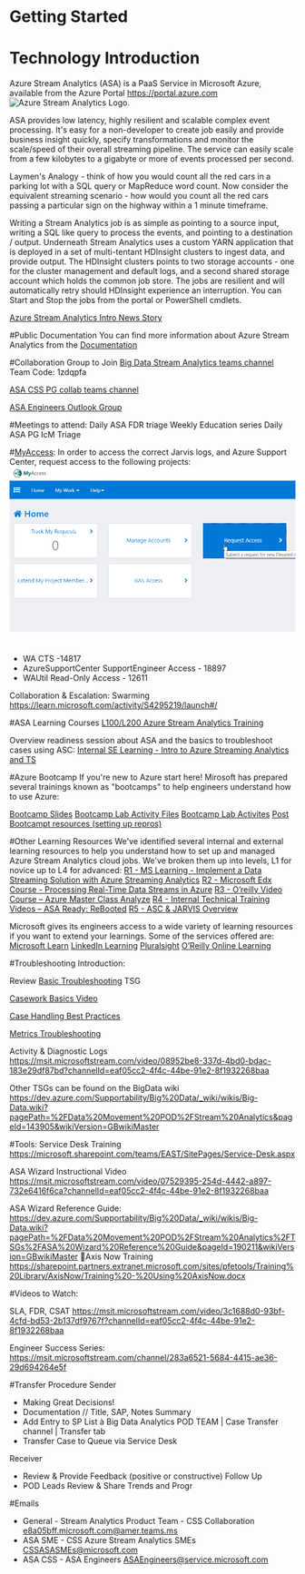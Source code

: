 # Getting Started


# **Technology Introduction**

Azure Stream Analytics (ASA) is a PaaS Service in Microsoft Azure, available from the Azure Portal https://portal.azure.com
![Azure Stream Analytics Logo](https://docs.microsoft.com/en-us/azure/stream-analytics/media/stream-analytics-introduction/stream-analytics-intro-pipeline.png).

ASA provides low latency, highly resilient and scalable complex event processing. It's easy for a non-developer to create job easily and provide business insight quickly, specify transformations and monitor the scale/speed of their overall streaming pipeline. The service can easily scale from a few kilobytes to a gigabyte or more of events processed per second.

Laymen's Analogy - think of how you would count all the red cars in a parking lot with a SQL query or MapReduce word count. Now consider the equivalent streaming scenario - how would you count all the red cars passing a particular sign on the highway within a 1 minute timeframe.

Writing a Stream Analytics job is as simple as pointing to a source input, writing a SQL like query to process the events, and pointing to a destination / output. Underneath Stream Analytics uses a custom YARN application that is deployed in a set of multi-tentant HDInsight clusters to ingest data, and provide output. The HDInsight clusters points to two storage accounts - one for the cluster management and default logs, and a second shared storage account which holds the common job store. The jobs are resilient and will automatically retry should HDInsight experience an interruption. You can Start and Stop the jobs from the portal or PowerShell cmdlets.

[Azure Stream Analytics Intro News Story](https://microsoft.sharepoint.com/teams/bidpwiki/Pages1/Azure%20Stream%20Analytics%20Intro%20News%20Story.aspx)

#Public Documentation
You can find more information about Azure Stream Analytics from the [Documentation](https://docs.microsoft.com/en-us/azure/stream-analytics/)

#Collaboration Group to Join
[Big Data Stream Analytics teams channel](https://teams.microsoft.com/l/channel/19%3aed61c2064c6941d2988493b7cdce55d7%40thread.skype/z%2520-%2520Stream%2520Analytics?groupId=d6c5d9c8-f14e-4cb6-a79a-1874c3b84cb6&tenantId=72f988bf-86f1-41af-91ab-2d7cd011db47)
Team Code: 1zdqpfa

[ASA CSS PG collab teams channel](https://teams.microsoft.com/l/team/19%3aaa42f7f4a4bd4daf88581ddc76faf624%40thread.skype/conversations?groupId=f4ae42e4-0a6c-44b7-8865-20266713a849&tenantId=72f988bf-86f1-41af-91ab-2d7cd011db47)


[ASA Engineers Outlook Group](https://outlook-sdf.office.com/owa/ASAEngineers@service.microsoft.com/groupsubscription.ashx?action=join&source=Outlook&guid=e58c0254-744d-404e-87c7-5cdc7aba458a)



#Meetings to attend:
Daily ASA FDR triage
Weekly Education series
Daily ASA PG IcM Triage

#[MyAccess](https://myaccess/identityiq/home.jsf):
In order to access the correct Jarvis logs, and Azure Support Center, request access to the following projects:
![myAccess.png](/.attachments/myAccess-b87156c8-689c-4fef-99e9-5d4fa98fc70e.png)

- WA CTS -14817
- AzureSupportCenter SupportEngineer Access - 18897
- WAUtil Read-Only Access - 12611
         
Collaboration & Escalation: Swarming https://learn.microsoft.com/activity/S4295219/launch#/

#ASA Learning Courses
[L100/L200 Azure Stream Analytics Training](https://hcm41.sapsf.com/sf/learning?destUrl=https%3a%2f%2fmicrosoftlmsap2%2elms%2esapsf%2ecom%2flearning%2fuser%2fdeeplink%5fredirect%2ejsp%3flinkId%3dPROGRAM%5fDETAILS%26programID%3dAzure%2bBackup%26fromSF%3dY&company=microsofAP2)

Overview readiness session about ASA and the basics to troubleshoot cases using ASC:
[Internal SE Learning - Intro to Azure Streaming Analytics and TS](https://microsoft.sharepoint.com/:v:/t/BigDataAnalyticsPOD/ERhPMiCNRp1EkdW8TObvYToB7EOnNCsT8BDmiSMwRHDxLg?e=bjM46x)


#Azure Bootcamp
If you're new to Azure start here! Mirosoft has prepared several trainings known as "bootcamps" to help engineers understand how to use Azure:

[Bootcamp Slides](http://aka.ms/bootcamp/slides)
[Bootcamp Lab Activity Files](http://aka.ms/bootcamp/labcode)
[Bootcamp Lab Activites](http://aka.ms/bootcamp/labmanual)
[Post Bootcampt resources (setting up repros)](https://nam06.safelinks.protection.outlook.com/?url=https%3A%2F%2Fmicrosoft.sharepoint.com%2Fteams%2FWAG%2FBootcamp%2FHOLLatestPresentations%2FForms%2FAllItems.aspx%3Fviewpath%3D%252Fteams%252FWAG%252FBootcamp%252FHOLLatestPresentations%252FForms%252FAllItems%252Easpx%26id%3D%252Fteams%252FWAG%252FBootcamp%252FHOLLatestPresentations%252FAfter%2520Boot%2520Camp&data=02%7C01%7CTiffany.Fischer%40microsoft.com%7Cbae3f8762bc6446c5f0908d76a01ec81%7C72f988bf86f141af91ab2d7cd011db47%7C1%7C0%7C637094428800157602&sdata=Bi2Y4IPXt3m5HqsgiTTDR8uAb7Xjyrfgc%2BfvPb3kRuk%3D&reserved=0) 

#Other Learning Resources
We've identified several internal and external learning resources to help you understand how to set up and managed Azure Stream Analytics cloud jobs. We've broken them up into levels, L1 for novice up to L4 for advanced:
[R1 - MS Learning - Implement a Data Streaming Solution with Azure Streaming Analytics](https://docs.microsoft.com/en-us/learn/paths/implement-data-streaming-with-asa/)
[R2 - Microsoft Edx Course - Processing Real-Time Data Streams in Azure](https://courses.edx.org/courses/course-v1:Microsoft+DAT223.2x+3T2019/course/)
[R3 - O’reilly Video Course – Azure Master Class Analyze](https://learning.oreilly.com/videos/azure-masterclass-analyze/9781789340327/9781789340327-video2_1)
[R4 - Internal Technical Training Videos – ASA Ready: ReBooted](https://msit.microsoftstream.com/channel/eaf05cc2-4f4c-44be-91e2-8f1932268baa)
[R5 - ASC & JARVIS Overview](https://msit.microsoftstream.com/video/52cea3ff-0400-a521-4279-f1ead6a5f722) 

Microsoft gives its engineers access to a wide variety of learning resources if you want to extend your learnings. Some of the services offered are:
[Microsoft Learn](https://nam06.safelinks.protection.outlook.com/?url=http%3A%2F%2Fmicrosoft.com%2Flearn&data=02%7C01%7CTiffany.Fischer%40microsoft.com%7Cbae3f8762bc6446c5f0908d76a01ec81%7C72f988bf86f141af91ab2d7cd011db47%7C1%7C0%7C637094428800167596&sdata=fYaj%2FKvixqfbxQlOrMnqkRaWp%2F0ZEKhEAWckksxSwSk%3D&reserved=0)
[LinkedIn Learning](https://nam06.safelinks.protection.outlook.com/?url=http%3A%2F%2Flynda.com%2F&data=02%7C01%7CTiffany.Fischer%40microsoft.com%7Cbae3f8762bc6446c5f0908d76a01ec81%7C72f988bf86f141af91ab2d7cd011db47%7C1%7C0%7C637094428800177591&sdata=X5s37X3MuRSR15y0kcecaOS3FbcKwkKJfvquza58NgM%3D&reserved=0)
[Pluralsight](https://aka.ms/pluralsight)
[O’Reilly Online Learning](http://aka.ms/safari)

#Troubleshooting Introduction:

Review [Basic Troubleshooting](https://dev.azure.com/Supportability/Big%20Data/_wiki/wikis/Big-Data.wiki?pagePath=%2FBig%20Data%2FTechnical%20Troubleshooting%2FAzure%20Outages%20%26%20Service%20Impacting%20Events%2FPOD%20%252D%20Data%20Movement%2FStream%20Analytics%2FTSGs%2FBasic%20Troubleshooting&pageId=181135&wikiVersion=GBwikiMaster) TSG


[Casework Basics Video](https://msit.microsoftstream.com/video/72e5a0f5-8dd9-471d-b346-8403a9eeef7c?channelId=eaf05cc2-4f4c-44be-91e2-8f1932268baa)

[Case Handling Best Practices](/Big-Data/Support-Engineer-Best-Practices/Case-Management)

[Metrics Troubleshooting](https://msit.microsoftstream.com/video/a0710e60-8277-4d3b-b420-2a8fc2650e0b?channelId=eaf05cc2-4f4c-44be-91e2-8f1932268baa)

Activity & Diagnostic Logs
https://msit.microsoftstream.com/video/08952be8-337d-4bd0-bdac-183e29df87bd?channelId=eaf05cc2-4f4c-44be-91e2-8f1932268baa

Other TSGs can be found on the BigData wiki
https://dev.azure.com/Supportability/Big%20Data/_wiki/wikis/Big-Data.wiki?pagePath=%2FData%20Movement%20POD%2FStream%20Analytics&pageId=143905&wikiVersion=GBwikiMaster

#Tools:
Service Desk Training
https://microsoft.sharepoint.com/teams/EAST/SitePages/Service-Desk.aspx

ASA Wizard Instructional Video
https://msit.microsoftstream.com/video/07529395-254d-4442-a897-732e6416f6ca?channelId=eaf05cc2-4f4c-44be-91e2-8f1932268baa

ASA Wizard Reference Guide:
https://dev.azure.com/Supportability/Big%20Data/_wiki/wikis/Big-Data.wiki?pagePath=%2FData%20Movement%20POD%2FStream%20Analytics%2FTSGs%2FASA%20Wizard%20Reference%20Guide&pageId=190211&wikiVersion=GBwikiMaster
Axis Now Training
https://sharepoint.partners.extranet.microsoft.com/sites/pfetools/Training%20Library/AxisNow/Training%20-%20Using%20AxisNow.docx

#Videos to Watch:

SLA, FDR, CSAT
https://msit.microsoftstream.com/video/3c1688d0-93bf-4cfd-bd53-2b137df9767f?channelId=eaf05cc2-4f4c-44be-91e2-8f1932268baa

Engineer Success Series:
https://msit.microsoftstream.com/channel/283a6521-5684-4415-ae36-29d694264e5f

#Transfer Procedure
Sender
- Making Great Decisions!
- Documentation // Title, SAP, Notes Summary
- Add Entry to SP List à Big Data Analytics POD TEAM | Case Transfer channel | Transfer tab
- Transfer Case to Queue via Service Desk

Receiver
- Review & Provide Feedback (positive or constructive)
Follow Up
- POD Leads Review & Share Trends and Progr

#Emails
- General - Stream Analytics Product Team - CSS Collaboration
 <e8a05bff.microsoft.com@amer.teams.ms>
- ASA SME - CSS Azure Stream Analytics SMEs 
<CSSASASMEs@microsoft.com>
- ASA CSS - ASA Engineers 
<ASAEngineers@service.microsoft.com>